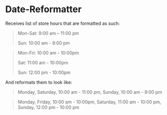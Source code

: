 # Date-Reformatter

Receives list of store hours that are formatted as such:

>Mon-Sat: 9:00 am – 11:00 pm
>
>Sun: 10:00 am - 9:00 pm

>Mon-Fri: 10:00 am - 10:00pm
>
>Sat: 11:00 am - 10:00pm
>
>Sun: 12:00 pm - 10:00pm
  
And reformats them to look like:

>Monday, Saturday, 10:00 am - 11:00 pm, Sunday, 10:00 am - 9:00 pm
  
>Monday, Friday, 10:00 am - 10:00pm, Saturday, 11:00 am - 10:00 pm, Sunday, 12:00 pm - 10:00 pm
